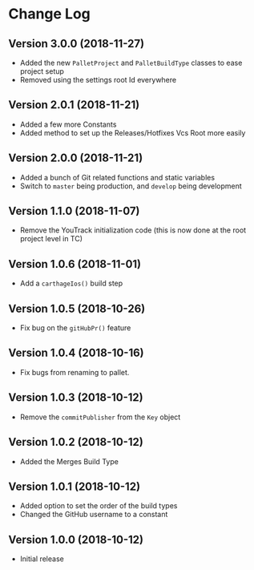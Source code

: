 # Change Log

## Version 3.0.0 (2018-11-27)

-   Added the new `PalletProject` and `PalletBuildType` classes to ease project setup
-   Removed using the settings root Id everywhere

## Version 2.0.1 (2018-11-21)

-   Added a few more Constants
-   Added method to set up the Releases/Hotfixes Vcs Root more easily  

## Version 2.0.0 (2018-11-21)

-   Added a bunch of Git related functions and static variables
-   Switch to `master` being production, and `develop` being development

## Version 1.1.0 (2018-11-07)

-   Remove the YouTrack initialization code (this is now done at the root project level in TC)

## Version 1.0.6 (2018-11-01)

-   Add a `carthageIos()` build step

## Version 1.0.5 (2018-10-26)

-   Fix bug on the `gitHubPr()` feature

## Version 1.0.4 (2018-10-16)

-   Fix bugs from renaming to pallet. 

## Version 1.0.3 (2018-10-12)

-   Remove the `commitPublisher` from the `Key` object

## Version 1.0.2 (2018-10-12)

-   Added the Merges Build Type

## Version 1.0.1 (2018-10-12)

-   Added option to set the order of the build types
-   Changed the GitHub username to a constant

## Version 1.0.0 (2018-10-12)

-   Initial release